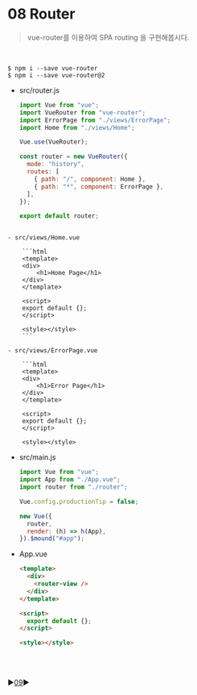 # 08 Router

> vue-router를 이용하여 SPA routing 을 구현해봅시다.

<br />

```
$ npm i --save vue-router
$ npm i --save vue-router@2
```

- src/router.js

  ```javascript
  import Vue from "vue";
  import VueRouter from "vue-router";
  import ErrorPage from "./views/ErrorPage";
  import Home from "./views/Home";

  Vue.use(VueRouter);

  const router = new VueRouter({
    mode: "history",
    routes: [
      { path: "/", component: Home },
      { path: "*", component: ErrorPage },
    ],
  });

  export default router;
  ```

````

- src/views/Home.vue

    ```html
    <template>
    <div>
        <h1>Home Page</h1>
    </div>
    </template>

    <script>
    export default {};
    </script>

    <style></style>
    ```

- src/views/ErrorPage.vue

    ```html
    <template>
    <div>
        <h1>Error Page</h1>
    </div>
    </template>

    <script>
    export default {};
    </script>

    <style></style>
````

- src/main.js

  ```javascript
  import Vue from "vue";
  import App from "./App.vue";
  import router from "./router";

  Vue.config.productionTip = false;

  new Vue({
    router,
    render: (h) => h(App),
  }).$mound("#app");
  ```

- App.vue

  ```html
  <template>
    <div>
      <router-view />
    </div>
  </template>

  <script>
    export default {};
  </script>

  <style></style>
  ```

<br/>
<br/>

:arrow_forward:[09](./09%20Todo%20-%20%EC%A4%80%EB%B9%84.md):arrow_forward:
